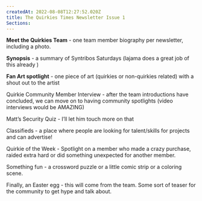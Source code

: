 ```yaml
---
createdAt: 2022-08-08T12:27:52.020Z
title: The Quirkies Times Newsletter Issue 1
Sections: 
---
```

**Meet the Quirkies Team** - one team member biography per newsletter, including a photo. 

**Synopsis** - a summary of Syntribos Saturdays (lajama does a great job of this already ) 

**Fan Art spotlight** - one piece of art (quirkies or non-quirkies related) with a shout out to the artist 

Quirkie Community Member Interview - after the team introductions have concluded, we can move on to having community spotlights (video interviews would be AMAZING) 

Matt’s Security Quiz - I’ll let him touch more on that 

Classifieds - a place where people are looking for talent/skills for projects and can advertise! 

Quirkie of the Week - Spotlight on a member who made a crazy purchase, raided extra hard or did something unexpected for another member. 

Something fun - a crossword puzzle or a little comic strip or a coloring scene. 

Finally, an Easter egg - this will come from the team. Some sort of teaser for the community to get hype and talk about.